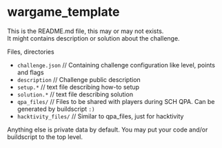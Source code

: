 # wargame_template

This is the README.md file, this may or may not exists.  
It might contains description or solution about the challenge.

Files, directories
- `challenge.json` // Containing challenge configuration like level, points and flags
- `description` // Challenge public description
- `setup.*` // text file describing how-to setup
- `solution.*` // text file describing solution
- `qpa_files/` // Files to be shared with players during SCH QPA. Can be generated by buildscript `:)`
- `hacktivity_files/` // Similar to qpa_files, just for hacktivity

Anything else is private data by default. You may put your code and/or buildscript to the top level.  